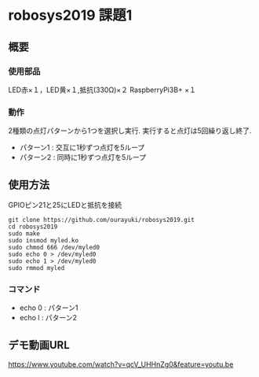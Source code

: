 # robosys2019 課題1
## 概要
### 使用部品

LED赤×１，LED黄×１,抵抗(330Ω)×２ RaspberryPi3B+ ×１
### 動作

2種類の点灯パターンから1つを選択し実行.
実行すると点灯は5回繰り返し終了.

- パターン1 : 交互に1秒ずつ点灯を5ループ
- パターン2 : 同時に1秒ずつ点灯を5ループ
## 使用方法
GPIOピン21と25にLEDと抵抗を接続
~~~
git clone https://github.com/ourayuki/robosys2019.git
cd robosys2019
sudo make
sudo insmod myled.ko
sudo chmod 666 /dev/myled0
sudo echo 0 > /dev/myled0
sudo echo 1 > /dev/myled0
sudo rmmod myled
~~~
### コマンド
- echo 0 : パターン1
- echo l : パターン2
## デモ動画URL
https://www.youtube.com/watch?v=qcV_UHHnZg0&feature=youtu.be
